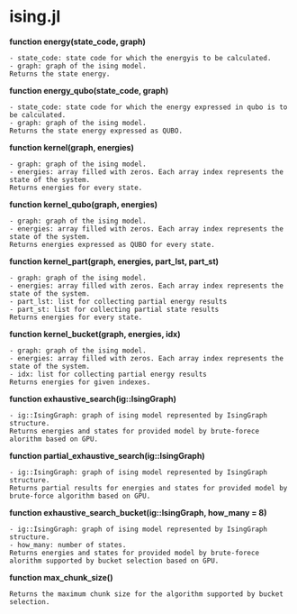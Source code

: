 # ising.jl

**function energy(state_code, graph)**
    
    - state_code: state code for which the energyis to be calculated.
    - graph: graph of the ising model.
    Returns the state energy.


**function energy_qubo(state_code, graph)**
    
    - state_code: state code for which the energy expressed in qubo is to be calculated.
    - graph: graph of the ising model.
    Returns the state energy expressed as QUBO.

**function kernel(graph, energies)**

    - graph: graph of the ising model.
    - energies: array filled with zeros. Each array index represents the state of the system.
    Returns energies for every state.

**function kernel_qubo(graph, energies)**

    - graph: graph of the ising model.
    - energies: array filled with zeros. Each array index represents the state of the system.
    Returns energies expressed as QUBO for every state.

**function kernel_part(graph, energies, part_lst, part_st)**
    
    - graph: graph of the ising model.
    - energies: array filled with zeros. Each array index represents the state of the system.
    - part_lst: list for collecting partial energy results
    - part_st: list for collecting partial state results
    Returns energies for every state.

**function kernel_bucket(graph, energies, idx)**

    - graph: graph of the ising model.
    - energies: array filled with zeros. Each array index represents the state of the system.
    - idx: list for collecting partial energy results
    Returns energies for given indexes.

**function exhaustive_search(ig::IsingGraph)**

    - ig::IsingGraph: graph of ising model represented by IsingGraph structure.
    Returns energies and states for provided model by brute-forece alorithm based on GPU.

**function partial_exhaustive_search(ig::IsingGraph)**

    - ig::IsingGraph: graph of ising model represented by IsingGraph structure.
    Returns partial results for energies and states for provided model by brute-force algorithm based on GPU.

**function exhaustive_search_bucket(ig::IsingGraph, how_many = 8)**

    - ig::IsingGraph: graph of ising model represented by IsingGraph structure.
    - how_many: number of states.
    Returns energies and states for provided model by brute-forece alorithm supported by bucket selection based on GPU.

**function max_chunk_size()**

    Returns the maximum chunk size for the algorithm supported by bucket selection.
